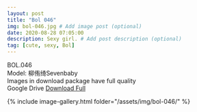 ```yaml
---
layout: post
title: "Bol 046"
img: bol-046.jpg # Add image post (optional)
date: 2020-08-28 07:05:00
description: Sexy girl. # Add post description (optional)
tag: [cute, sexy, Bol]
---
```

BOL.046  
Model: 柳侑绮Sevenbaby                                                             
Images in download package have full quality                    
Google Drive [Download Full](http://gestyy.com/eewru5)

{% include image-gallery.html folder="/assets/img/bol-046/" %}
